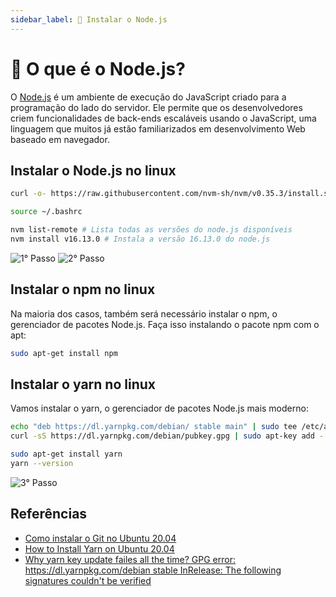 ```yaml
---
sidebar_label: 📝 Instalar o Node.js
---
```


# 📝 O que é o Node.js?

O [Node.js](https://nodejs.org/en/) é um ambiente de execução do JavaScript criado para a programação do lado do servidor. Ele permite que os desenvolvedores criem funcionalidades de back-ends escaláveis usando o JavaScript, uma linguagem que muitos já estão familiarizados em desenvolvimento Web baseado em navegador.

## Instalar o Node.js no linux

```bash title="Terminal de Comando"
curl -o- https://raw.githubusercontent.com/nvm-sh/nvm/v0.35.3/install.sh | bash # Isso instalará o script nvm em sua conta de usuário. Para usá-lo, você deve antes gerar seu arquivo .bashrc:

source ~/.bashrc

nvm list-remote # Lista todas as versões do node.js disponíveis
nvm install v16.13.0 # Instala a versão 16.13.0 do node.js
```

![1° Passo](https://i.imgur.com/UnGGMFA.png)
![2° Passo](https://i.imgur.com/b4YpxZ7.png)


## Instalar o npm no linux

Na maioria dos casos, também será necessário instalar o npm, o gerenciador de pacotes Node.js. Faça isso instalando o pacote npm com o apt:

```bash title="Terminal de Comando"
sudo apt-get install npm
```

## Instalar o yarn no linux

Vamos instalar o yarn, o gerenciador de pacotes Node.js mais moderno:

```bash title="Terminal de Comando"
echo "deb https://dl.yarnpkg.com/debian/ stable main" | sudo tee /etc/apt/sources.list.d/yarn.list
curl -sS https://dl.yarnpkg.com/debian/pubkey.gpg | sudo apt-key add -

sudo apt-get install yarn
yarn --version
```

![3° Passo](https://i.imgur.com/5Kic4Yt.png)

## Referências

- [Como instalar o Git no Ubuntu 20.04](https://www.digitalocean.com/community/tutorials/how-to-install-git-on-ubuntu-20-04-pt)
- [How to Install Yarn on Ubuntu 20.04](https://linuxize.com/post/how-to-install-yarn-on-ubuntu-20-04/)
- [Why yarn key update failes all the time? GPG error: https://dl.yarnpkg.com/debian stable InRelease: The following signatures couldn't be verified](https://askubuntu.com/questions/1306111/why-yarn-key-update-failes-all-the-time-gpg-error-https-dl-yarnpkg-com-debia)